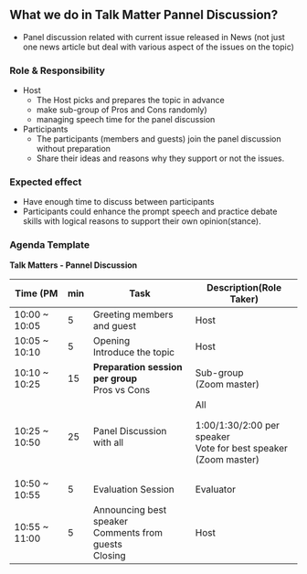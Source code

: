 ## What we do in Talk Matter Pannel Discussion?
* Panel discussion related with current issue released in News (not just one news article but deal with various aspect of the issues on the topic)

### Role & Responsibility
* Host
  * The Host picks and prepares the topic in advance
  * make sub-group of Pros and Cons randomly)
  * managing speech time for the panel discussion
* Participants
  * The participants (members and guests) join the panel discussion without preparation
  * Share their ideas and reasons why they support or not the issues.

### Expected effect
* Have enough time to discuss between participants
* Participants could enhance the prompt speech and practice debate skills with logical reasons to support their own opinion(stance).

### Agenda Template

**Talk Matters - Pannel Discussion**

| Time (PM      |min | Task                                                           | Description(Role Taker)| 
| ---           | --- | ---                                                           | --- |
| 10:00 ~ 10:05 | 5  | Greeting members and guest                                     | Host |
| 10:05 ~ 10:10 | 5  | Opening <br>Introduce the topic                                | Host  |
| 10:10 ~ 10:25 | 15 | **Preparation session per group** <br> Pros vs Cons            | Sub-group <br>(Zoom master) |
| 10:25 ~ 10:50 | 25 | Panel Discussion with all                                      | All <p> 1:00/1:30/2:00 per speaker <br> Vote for best speaker<br> (Zoom master) |
| 10:50 ~ 10:55 | 5  | Evaluation Session                                             | Evaluator |
| 10:55 ~ 11:00 | 5  | Announcing best speaker <br> Comments from guests <br> Closing | Host |


